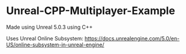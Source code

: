 # Unreal-CPP-Multiplayer-Example

Made using Unreal 5.0.3 using C++

Uses Unreal Online Subsystem: https://docs.unrealengine.com/5.0/en-US/online-subsystem-in-unreal-engine/
